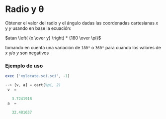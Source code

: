 # Radio y θ

Obtener el valor del radio y el ángulo dadas las coordenadas cartesianas $x$ y $y$ usando en base la ecuación:

$atan \left( {x \over y} \right) * {180 \over \pi}$

tomando en cuenta una variación de ```180°``` o ```360°``` para cuando los valores de $x$ y/o $y$ son negativos

### Ejemplo de uso
```Octave
exec ('xylocate.sci.sci', -1)

--> [v, a] = cart(%pi, 2)
 v  =

   3.7241918
 a  =

   32.481637
```
